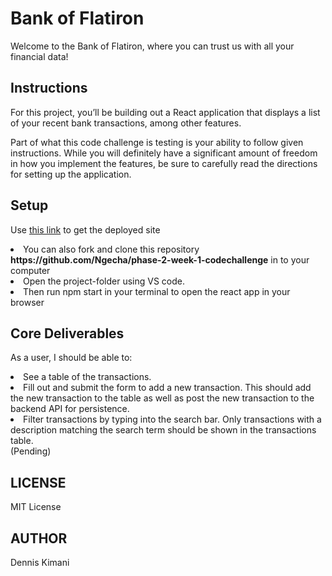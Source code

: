 # Bank of Flatiron
Welcome to the Bank of Flatiron, where you can trust us with all your financial data!

## Instructions
For this project, you’ll be building out a React application that displays a list of your recent bank transactions, among other features.

Part of what this code challenge is testing is your ability to follow given instructions. While you will definitely have a significant amount of freedom in how you implement the features, be sure to carefully read the directions for setting up the application.


## Setup 

Use <a href = https://phase-2-week-1-codechallenge-lemon.vercel.app>this link</a> to get the deployed site
<li>You can also fork and clone this repository <strong>https://github.com/Ngecha/phase-2-week-1-codechallenge</strong> in to your computer </li>
 <li>Open the project-folder using VS code.
<li>Then run npm start in your terminal to open the react app in your browser</li>

## Core Deliverables
As a user, I should be able to:
<li>
See a table of the transactions.<br></li>
<li>Fill out and submit the form to add a new transaction. This should add the new transaction to the table as well as post the new transaction to the backend API for persistence. <br></li>
<li>Filter transactions by typing into the search bar. Only transactions with a description matching the search term should be shown in the transactions table.<br></li>(Pending)

## LICENSE
 MIT License


## AUTHOR
Dennis Kimani